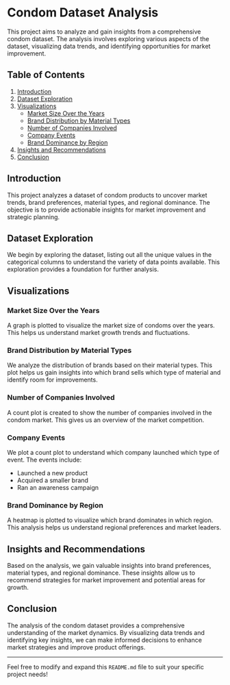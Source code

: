 # Condom Dataset Analysis

This project aims to analyze and gain insights from a comprehensive condom dataset. The analysis involves exploring various aspects of the dataset, visualizing data trends, and identifying opportunities for market improvement.

## Table of Contents
1. [Introduction](#introduction)
2. [Dataset Exploration](#dataset-exploration)
3. [Visualizations](#visualizations)
   - [Market Size Over the Years](#market-size-over-the-years)
   - [Brand Distribution by Material Types](#brand-distribution-by-material-types)
   - [Number of Companies Involved](#number-of-companies-involved)
   - [Company Events](#company-events)
   - [Brand Dominance by Region](#brand-dominance-by-region)
4. [Insights and Recommendations](#insights-and-recommendations)
5. [Conclusion](#conclusion)

## Introduction

This project analyzes a dataset of condom products to uncover market trends, brand preferences, material types, and regional dominance. The objective is to provide actionable insights for market improvement and strategic planning.

## Dataset Exploration

We begin by exploring the dataset, listing out all the unique values in the categorical columns to understand the variety of data points available. This exploration provides a foundation for further analysis.

## Visualizations

### Market Size Over the Years

A graph is plotted to visualize the market size of condoms over the years. This helps us understand market growth trends and fluctuations.

### Brand Distribution by Material Types

We analyze the distribution of brands based on their material types. This plot helps us gain insights into which brand sells which type of material and identify room for improvements.

### Number of Companies Involved

A count plot is created to show the number of companies involved in the condom market. This gives us an overview of the market competition.

### Company Events

We plot a count plot to understand which company launched which type of event. The events include:
- Launched a new product
- Acquired a smaller brand
- Ran an awareness campaign

### Brand Dominance by Region

A heatmap is plotted to visualize which brand dominates in which region. This analysis helps us understand regional preferences and market leaders.

## Insights and Recommendations

Based on the analysis, we gain valuable insights into brand preferences, material types, and regional dominance. These insights allow us to recommend strategies for market improvement and potential areas for growth.

## Conclusion

The analysis of the condom dataset provides a comprehensive understanding of the market dynamics. By visualizing data trends and identifying key insights, we can make informed decisions to enhance market strategies and improve product offerings.

---

Feel free to modify and expand this `README.md` file to suit your specific project needs!
